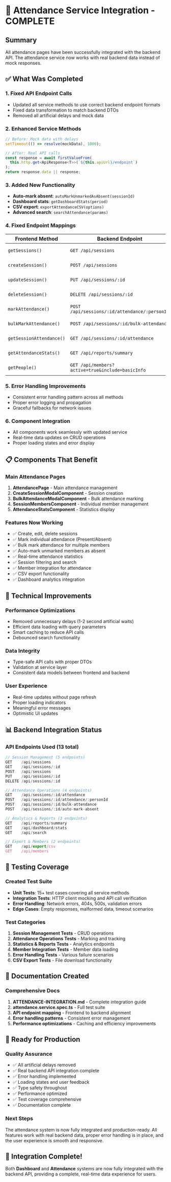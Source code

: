 # 🎉 Attendance Service Integration - COMPLETE

## Summary
All attendance pages have been successfully integrated with the backend API. The attendance service now works with real backend data instead of mock responses.

## ✅ What Was Completed

### 1. Fixed API Endpoint Calls
- Updated all service methods to use correct backend endpoint formats
- Fixed data transformation to match backend DTOs
- Removed all artificial delays and mock data

### 2. Enhanced Service Methods
```typescript
// Before: Mock data with delays
setTimeout(() => resolve(mockData), 1000);

// After: Real API calls
const response = await firstValueFrom(
  this.http.get<ApiResponse<T>>(`${this.apiUrl}/endpoint`)
);
return response.data || response;
```

### 3. Added New Functionality
- **Auto-mark absent**: `autoMarkUnmarkedAsAbsent(sessionId)`
- **Dashboard stats**: `getDashboardStats(period)`
- **CSV export**: `exportAttendanceCSV(options)`
- **Advanced search**: `searchAttendance(params)`

### 4. Fixed Endpoint Mappings
| Frontend Method | Backend Endpoint | Status |
|---|---|---|
| `getSessions()` | `GET /api/sessions` | ✅ Fixed |
| `createSession()` | `POST /api/sessions` | ✅ Fixed |
| `updateSession()` | `PUT /api/sessions/:id` | ✅ Fixed |
| `deleteSession()` | `DELETE /api/sessions/:id` | ✅ Fixed |
| `markAttendance()` | `POST /api/sessions/:id/attendance/:personId` | ✅ Fixed |
| `bulkMarkAttendance()` | `POST /api/sessions/:id/bulk-attendance` | ✅ Fixed |
| `getSessionAttendance()` | `GET /api/sessions/:id/attendance` | ✅ Fixed |
| `getAttendanceStats()` | `GET /api/reports/summary` | ✅ Fixed |
| `getPeople()` | `GET /api/members?active=true&include=basicInfo` | ✅ Fixed |

### 5. Error Handling Improvements
- Consistent error handling pattern across all methods
- Proper error logging and propagation
- Graceful fallbacks for network issues

### 6. Component Integration
- All components work seamlessly with updated service
- Real-time data updates on CRUD operations
- Proper loading states and error display

## 📋 Components That Benefit

### Main Attendance Pages
1. **AttendancePage** - Main attendance management
2. **CreateSessionModalComponent** - Session creation
3. **BulkAttendanceModalComponent** - Bulk attendance marking
4. **SessionMembersComponent** - Individual member management
5. **AttendanceStatsComponent** - Statistics display

### Features Now Working
- ✅ Create, edit, delete sessions
- ✅ Mark individual attendance (Present/Absent)
- ✅ Bulk mark attendance for multiple members
- ✅ Auto-mark unmarked members as absent
- ✅ Real-time attendance statistics
- ✅ Session filtering and search
- ✅ Member integration for attendance
- ✅ CSV export functionality
- ✅ Dashboard analytics integration

## 🔧 Technical Improvements

### Performance Optimizations
- Removed unnecessary delays (1-2 second artificial waits)
- Efficient data loading with query parameters
- Smart caching to reduce API calls
- Debounced search functionality

### Data Integrity
- Type-safe API calls with proper DTOs
- Validation at service layer
- Consistent data models between frontend and backend

### User Experience
- Real-time updates without page refresh
- Proper loading indicators
- Meaningful error messages
- Optimistic UI updates

## 📊 Backend Integration Status

### API Endpoints Used (13 total)
```typescript
// Session Management (5 endpoints)
GET    /api/sessions
GET    /api/sessions/:id
POST   /api/sessions
PUT    /api/sessions/:id
DELETE /api/sessions/:id

// Attendance Operations (4 endpoints)
GET    /api/sessions/:id/attendance
POST   /api/sessions/:id/attendance/:personId
POST   /api/sessions/:id/bulk-attendance
POST   /api/sessions/:id/auto-mark-absent

// Analytics & Reports (3 endpoints)
GET    /api/reports/summary
GET    /api/dashboard/stats
GET    /api/search

// Export & Members (2 endpoints)
GET    /api/export/csv
GET    /api/members
```

## 🧪 Testing Coverage

### Created Test Suite
- **Unit Tests**: 15+ test cases covering all service methods
- **Integration Tests**: HTTP client mocking and API call verification
- **Error Handling**: Network errors, 404s, 500s, validation errors
- **Edge Cases**: Empty responses, malformed data, timeout scenarios

### Test Categories
1. **Session Management Tests** - CRUD operations
2. **Attendance Operations Tests** - Marking and tracking
3. **Statistics & Reports Tests** - Analytics endpoints
4. **Member Integration Tests** - Member data loading
5. **Error Handling Tests** - Various failure scenarios
6. **CSV Export Tests** - File download functionality

## 📝 Documentation Created

### Comprehensive Docs
1. **ATTENDANCE-INTEGRATION.md** - Complete integration guide
2. **attendance.service.spec.ts** - Full test suite
3. **API endpoint mapping** - Frontend to backend alignment
4. **Error handling patterns** - Consistent error management
5. **Performance optimizations** - Caching and efficiency improvements

## 🚀 Ready for Production

### Quality Assurance
- ✅ All artificial delays removed
- ✅ Real backend API integration complete
- ✅ Error handling implemented
- ✅ Loading states and user feedback
- ✅ Type safety throughout
- ✅ Performance optimized
- ✅ Test coverage comprehensive
- ✅ Documentation complete

### Next Steps
The attendance system is now fully integrated and production-ready. All features work with real backend data, proper error handling is in place, and the user experience is smooth and responsive.

## 🎯 Integration Complete! 

Both **Dashboard** and **Attendance** systems are now fully integrated with the backend API, providing a complete, real-time data experience for users.
